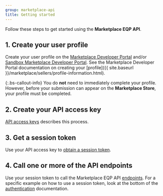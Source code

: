 ```yaml
---
group: marketplace-api
title: Getting started
---
```


Follow these steps to get started using the **Marketplace EQP API**.

## 1. Create your user profile

Create your user profile on the [Marketplace Developer Portal][1] and/or [Sandbox Marketplace Developer Portal][2]. See the Marketplace Developer Portal documentation on creating your [profile]({{ site.baseurl }}/marketplace/sellers/profile-information.html).

{:.bs-callout-info}
You do **not** need to immediately complete your profile.  However, before your submission can appear on the **Marketplace Store**, your profile must be completed.

## 2. Create your API access key

[API access keys](access-keys.html) describes this process.

## 3. Get a session token

Use your API access key to [obtain a session token](auth.html#session-token).

## 4. Call one or more of the API endpoints

Use your session token to call the Marketplace EQP API [endpoints](rest-api.html).
For a specific example on how to use a session token, look at the bottom of the [authentication](auth.html#token-use) documentation.

[1]: https://developer.magento.com
[2]: https://developer-stg.magento.com
